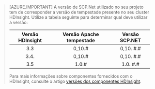 > [AZURE.IMPORTANT] A versão de SCP.Net utilizado no seu projeto tem de corresponder a versão de tempestade presente no seu cluster HDInsight. Utilize a tabela seguinte para determinar qual deve utilizar a versão:
>
> | Versão HDInsight | Versão Apache tempestade | Versão SCP.NET |
> |:-----------------:|:--------------------:|:---------------:|
> | 3.3 | 0,10.# | 0,10. #.# |
> | 3.4. | 0,10.# | 0,10. #.# |
> | 3.5 | 1.0.# | 1.0. #.# |
>
> Para mais informações sobre componentes fornecidos com o HDInsight, consulte o artigo [versões dos componentes HDInsight](../articles/hdinsight/hdinsight-component-versioning.md).


